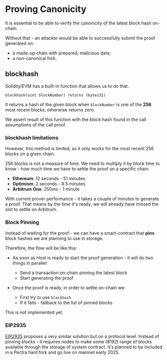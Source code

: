 # Proving Canonicity

It is essential to be able to verify the canonicity of the latest block hash on-chain.

Without that - an attacker would be able to successfully submit the proof generated on:
* a made-up chain with prepared, malicious data;
* a non-canonical fork.

## blockhash

Solidity/EVM has a built-in function that allows us to do that.

```sol
blockhash(uint blockNumber) returns (bytes32)
```
It returns a hash of the given block when `blockNumber` is one of the **256** most recent blocks; otherwise returns zero.

We assert result of this function with the block hash found in the call assumptions of the call proof.

### blockhash limitations
However, this method is limited, as it only works for the most recent 256 blocks on a given chain.

256 blocks is not a measure of time. We need to multiply it by block time to know - how much time we have to settle the proof on a specific chain.


* **Ethereum**: 12 seconds - 51 minutes
* **Optimism**: 2 seconds - 8.5 minutes
* **Arbitrum One**: 250ms - 1 minute

With current prover performance - it takes a couple of minutes to generate a proof. That means by the time it's ready, we will already have missed the slot to settle on Arbitrum.

### Block Pinning

Instead of waiting for the proof - we can have a smart-contract that **pins** block hashes we are planning to use in storage.

Therefore, the flow will be like this:
* As soon as Host is ready to start the proof generation - it will do two things in parallel:
    * Send a transaction on-chain pinning the latest block
    * Start generating the proof
    
* Once the proof is ready, in order to settle on-chain we:
    * First try to use `blockhash`
    * If it fails - fallback to the list of pinned blocks

This is not implemented yet.

### EIP2935

[EIP2935](https://eips.ethereum.org/EIPS/eip-2935) proposes a very similar solution but on a protocol level.
Instead of pinning blocks - it requires nodes to make some (8192) range of blocks available through the storage of system contract.
It's planned to be included in a Pectra hard fork and go live on mainnet early 2025.